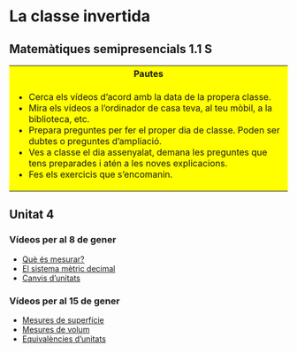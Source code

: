# La classe invertida

## Matemàtiques semipresencials 1.1 S

<table style="background-color: yellow">
  <tr><th>Pautes</th></tr>
  <tr><td>
    <ul>
      <li>Cerca els vídeos d’acord amb la data de la propera classe.</li>
      <li>Mira els vídeos a l’ordinador de casa teva, al teu mòbil, a la biblioteca, etc.</li>
      <li>Prepara preguntes per fer el proper dia de classe. Poden ser dubtes o preguntes d’ampliació.</li>
      <li>Ves a classe el dia assenyalat, demana les preguntes que tens preparades i atén a les noves explicacions.</li>
      <li>Fes els exercicis que s’encomanin.</li>
    </ul>
    </td></tr>
  </table>

## Unitat 4

### Vídeos per al 8 de gener

* [Què és mesurar?](https://youtu.be/owSfqUciPFw)
* [El sistema mètric decimal](https://youtu.be/AuHrFG3nQw8)
* [Canvis d’unitats](https://youtu.be/st2Lxqi6qyw)


### Vídeos per al 15 de gener

* [Mesures de superfície](https://youtu.be/1QachLrobkU)
* [Mesures de volum](https://youtu.be/dR187ra5nSw)
* [Equivalències d’unitats](https://youtu.be/u_ojtvRv6sY)
